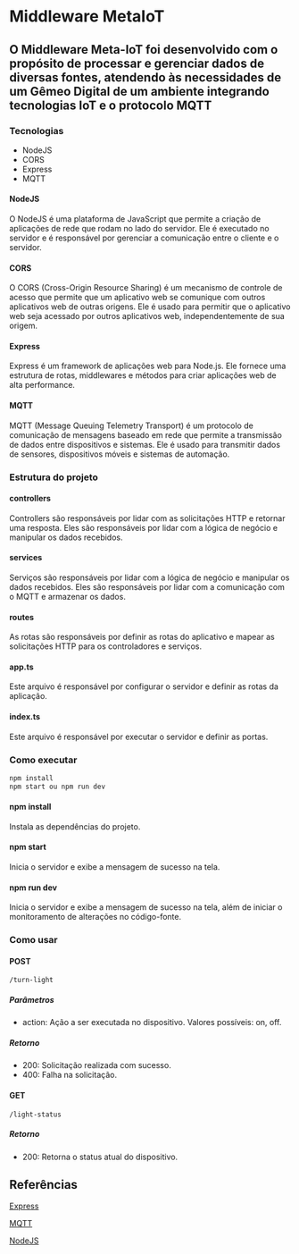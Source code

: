 # Middleware MetaIoT

## O Middleware Meta-IoT foi desenvolvido com o propósito de processar e gerenciar dados de diversas fontes, atendendo às necessidades de um Gêmeo Digital de um ambiente integrando tecnologias IoT e o protocolo MQTT

### Tecnologias

- NodeJS
- CORS
- Express
- MQTT

#### NodeJS

O NodeJS é uma plataforma de JavaScript que permite a criação de aplicações de rede que rodam no lado do servidor. Ele é executado no servidor e é responsável por gerenciar a comunicação entre o cliente e o servidor.

#### CORS

O CORS (Cross-Origin Resource Sharing) é um mecanismo de controle de acesso que permite que um aplicativo web se comunique com outros aplicativos web de outras origens. Ele é usado para permitir que o aplicativo web seja acessado por outros aplicativos web, independentemente de sua origem.

#### Express

Express é um framework de aplicações web para Node.js. Ele fornece uma estrutura de rotas, middlewares e métodos para criar aplicações web de alta performance.

#### MQTT

MQTT (Message Queuing Telemetry Transport) é um protocolo de comunicação de mensagens baseado em rede que permite a transmissão de dados entre dispositivos e sistemas. Ele é usado para transmitir dados de sensores, dispositivos móveis e sistemas de automação.

### Estrutura do projeto

#### controllers

Controllers são responsáveis por lidar com as solicitações HTTP e retornar uma resposta. Eles são responsáveis por lidar com a lógica de negócio e manipular os dados recebidos.

#### services

Serviços são responsáveis por lidar com a lógica de negócio e manipular os dados recebidos. Eles são responsáveis por lidar com a comunicação com o MQTT e armazenar os dados.

#### routes

As rotas são responsáveis por definir as rotas do aplicativo e mapear as solicitações HTTP para os controladores e serviços.

#### app.ts

Este arquivo é responsável por configurar o servidor e definir as rotas da aplicação.

#### index.ts

Este arquivo é responsável por executar o servidor e definir as portas.

### Como executar

```bash
npm install
npm start ou npm run dev
```

#### npm install

Instala as dependências do projeto.

#### npm start

Inicia o servidor e exibe a mensagem de sucesso na tela.

#### npm run dev

Inicia o servidor e exibe a mensagem de sucesso na tela, além de iniciar o monitoramento de alterações no código-fonte.

### Como usar

#### POST

```
/turn-light
```

##### Parâmetros

- action: Ação a ser executada no dispositivo. Valores possíveis: on, off.

##### Retorno

- 200: Solicitação realizada com sucesso.
- 400: Falha na solicitação.

#### GET

```
/light-status
```

##### Retorno

- 200: Retorna o status atual do dispositivo.

## Referências

[Express](https://expressjs.com)

[MQTT](https://www.npmjs.com/package/mqtt)

[NodeJS](https://nodejs.org/en)